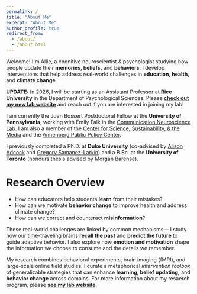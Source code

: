 ```yaml
---
permalink: /
title: "About Me"
excerpt: "About Me"
author_profile: true
redirect_from: 
  - /about/
  - /about.html
---
```

Welcome! I'm Allie, a cognitive neuroscientist & psychologist studying how people update their **memories, beliefs,** and **behaviors**. I develop interventions that help address real-world challenges in **education, health,** and **climate change**. 

**UPDATE:** In 2026, I will be starting as an Assistant Professor at **Rice University** in the Department of Psychological Sciences. Please **[check out my new lab website](https://www.sinclairlab-rice.com/)** and reach out if you are interested in joining my lab! 

I am currently the Joan Bossert Postdoctoral Fellow at the **University of Pennsylvania**, working with Emily Falk in the <a href="https://www.asc.upenn.edu/research/centers/communication-neuroscience-lab">Communication Neuroscience Lab</a>. I am also a member of the <a href="https://web.sas.upenn.edu/pcssm/">Center for Science, Sustainability, & the Media</a> and the <a href="https://www.annenbergpublicpolicycenter.org/">Annenberg Public Policy Center</a>.

I previously completed a Ph.D. at **Duke University** (co-advised by <a href="https://www.adcocklab.org/">Alison Adcock</a> and <a href="https://www.mcablab.science/">Gregory Samanez-Larkin</a>) and a B.Sc. at the **University of Toronto** (honours thesis advised by [Morgan Barense](https://barense.psych.utoronto.ca/)).



Research Overview
======
- How can educators help students **learn** from their mistakes?
- How can we motivate **behavior change** to improve health and address climate change?
- How can we correct and counteract **misinformation**?

These real-world challenges are linked by common mechanisms— I study how our time-traveling brains **recall the past** and **predict the future** to guide adaptive behavior. I also explore how **emotion and motivation** shape the information we choose to consume and the details we remember. 

My research combines behavioral experiments, brain imaging (fMRI), and large-scale online field studies. I curate a metaphorical *intervention toolbox* of generalizable strategies that can enhance **learning, belief updating,** and **behavior change** across domains. For more information about my resaerch program, please **[see my lab website](https://www.sinclairlab-rice.com/projects)**.
